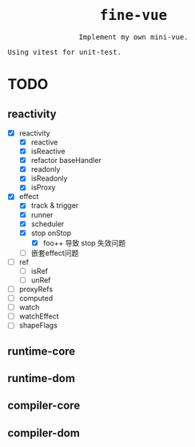 <h1 align='center'>
   <samp>fine-vue</samp>
</h1>

<p align = "center">
  <samp>Implement my own mini-vue. </samp>
</p>
<samp>Using vitest for unit-test. </samp>

# TODO

## reactivity

- [x] reactivity
  - [x] reactive
  - [x] isReactive
  - [x] refactor baseHandler
  - [x] readonly
  - [x] isReadonly
  - [x] isProxy
- [x] effect
  - [x] track & trigger
  - [x] runner 
  - [x] scheduler 
  - [x] stop onStop
    - [x] foo++ 导致 stop 失效问题
  - [ ] 嵌套effect问题
- [ ] ref
  - [ ] isRef
  - [ ] unRef
- [ ] proxyRefs
- [ ] computed
- [ ] watch
- [ ] watchEffect
- [ ] shapeFlags

## runtime-core

## runtime-dom

## compiler-core

## compiler-dom
